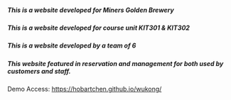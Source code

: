 ##### This is a website developed for Miners Golden Brewery
##### This is a website developed for course unit KIT301 & KIT302
##### This is a website developed by a team of 6
##### This website featured in reservation and management for both used by customers and staff.

Demo Access:
https://hobartchen.github.io/wukong/
